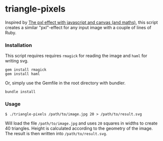 triangle-pixels
===============

Inspired by [The pxl effect with javascript and canvas (and maths)](http://revdancatt.com/2012/03/31/the-pxl-effect-with-javascript-and-canvas-and-maths/), this script creates a similar "pxl"-effect for any input image with a couple of lines of Ruby.

### Installation

This script requires requires `rmagick` for reading the image and `haml` for writing svg.

    gem install rmagick
    gem install haml

Or, simply use the Gemfile in the root directory with bundler.

    bundle install
     
### Usage

    $ ./triangle-pixels /path/to/image.jpg 20 > /path/to/result.svg

Will load the file `/path/to/image.jpg` and uses `20` squares in widths to create 40 triangles. Height is calculated according to the geometry of the image. The result is then written into `/path/to/result.svg`.

